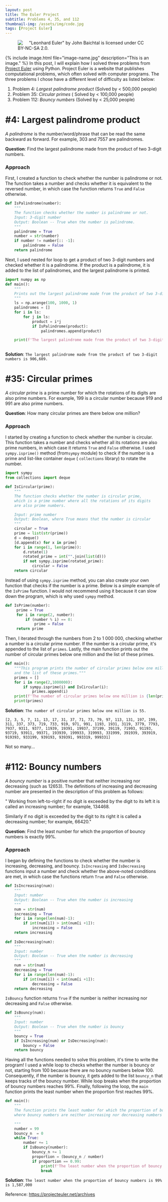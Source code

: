 ```yaml
---
layout: post
title: The Euler Project
subtitle: Problems 4, 35, and 112
thumbnail-img: /assets/img/code.jpg
tags: [Project Euler]
---
```

<figure>
  <img style="float:left; margin-right: 20px;" src="/assets/img/euler_img.jpg" > 
  <figcaption>"Leonhard Euler" by John Baichtal is licensed under CC BY-NC-SA 2.0.</figcaption>
</figure>


{% include image.html file="image-name.jpg" description="This is an image." %}
In this post, I will explain how I solved three problems from [Project Euler](https://projecteuler.net/) using Python. Project Euler is a website that publishes computational problems, which often solved with computer programs.  The three problems I chose have a different level of difficulty as listed below: 

1. Problem 4: *Largest palindrome product* (Solved by < 500,000 people)
2. Problem 35: *Circular primes* ( Solved by < 100,000 people)
3. Problem 112: *Bouncy numbers*  (Solved by < 25,000 people)

# #4: Largest palindrome product

*A palindrome* is the number/word/phrase that can be read the same backward as forward. For example, 303  and 7557 are  palindromes. 

**Question**: Find the largest palindrome made from the product of two 3-digit numbers. 

###  Approach 

First, I created a function to check whether the number is palindrome or not. The function takes a  number and checks whether it is equivalent to the reversed number, in which case the function returns `True`  and `False`  otherwise. 

```python
def IsPalindrome(number):
    """
    The function checks whether the number is palindrome or not. 
    Input: 3-digit number
    Output: Boolean -- True when the number is palindrome. 
    """
    palindrome = True 
    number = str(number)
    if number != number[:: -1]: 
        palindrome = False 
    return palindrome
```

Next, I used nested for loop to get a product of two 3-digit numbers and checked whether it is a palindrome. If the product is a palindrome, it is added to the list of palindromes,  and the largest palindrome is printed. 

```python
import numpy as np 
def main():
    """
    Prints out the largest palindrome made from the product of two 3-digit numbers. 
    """ 
  	ls = np.arange(100, 1000, 1)
    palindromes = []
    for i in ls: 
        for j in ls:
            product = i*j
            if IsPalindrome(product):
                palindromes.append(product)

    print(f'The largest palindrome made from the product of two 3-digit numbers is {max(palindromes):,}.')
    
```

**Solution**: `The largest palindrome made from the product of two 3-digit numbers is 906,609.`

#  #35: Circular primes

*A circular prime* is a prime number for which the rotations of its digits are also prime numbers. For example, 199 is a circular number because 919 and 991 are also prime numbers. 

**Question**: How many circular primes are there below one million?

### Approach 

I started by creating a function to check whether the number is circular. This function takes a number and checks whether all its rotations are also prime numbers, in which case it returns  `True` and `False` otherwise. I used `sympy.isprime()` method (from`sympy` module) to check if the number is a prime  and list-like container `deque` ( `collections` library) to rotate the number. 

```python
import sympy
from collections import deque

def IsCircular(prime): 
    """
    The function checks whether the number is circular prime,
    which is a prime number where all the rotations of its digits
    are also prime numbers.

    Input: prime number
    Output: Boolean, where True means that the number is circular 
    """
    circular = True 
    prime = list(str(prime))
    d = deque()
    [d.append(x) for x in prime]
    for i in range(1, len(prime)):
        d.rotate(1)
        rotated_prime = int("".join(list(d)))
        if not sympy.isprime(rotated_prime):
            circular = False
    return circular
```

Instead of using `sympy.isprime` method, you can also create your own function that checks if the number is a prime. Below is a simple example of the `IsPrime` function. I would not recommend using it because it can slow down the program, which is why used `sympy` method.

```python
def IsPrime(number):
     prime = True
     for i in range(2, number): 
         if (number % i) == 0: 
             prime = False             
     return prime
```

Then, I iterated through the numbers from 2 to 1 000 000, checking whether a number is a circular prime number. If the number is a circular prime, it's appended to the list of `primes`. Lastly, the main function prints out the  number of circular primes below one million and the list of these primes.

```python
def main():
    """This program prints the number of circular primes below one million 
    and the list of these primes."""
    primes = []
    for i in range(2,1000000):
        if sympy.isprime(i) and IsCircular(i): 
            primes.append(i)
    print(f'The number of circular primes below one million is {len(primes)}. ')
    print(primes)
```



**Solution**: `The number of circular primes below one million is 55. `

`[2, 3, 5, 7, 11, 13, 17, 31, 37, 71, 73, 79, 97, 113, 131, 197, 199, 311, 337, 373, 719, 733, 919, 971, 991, 1193, 1931, 3119, 3779, 7793, 7937, 9311, 9377, 11939, 19391, 19937, 37199, 39119, 71993, 91193, 93719, 93911, 99371, 193939, 199933, 319993, 331999, 391939, 393919, 919393, 933199, 939193, 939391, 993319, 999331]`

Not so many...

# #112: Bouncy numbers

*A bouncy number* is a positive number that neither increasing nor decreasing (such as 12653). The definitions of increasing and decreasing number are presented in the description of this problem as follows: 

" Working from left-to-right if no digit is exceeded by the digit to its left it is called an increasing number; for example, 134468.

Similarly if no digit is exceeded by the digit to its right it is called a decreasing number; for example, 66420."

**Question**: Find the least number for which the proportion of bouncy numbers is exactly 99%.

### Approach 

I began by defining the functions to check whether the number is increasing, decreasing,  and bouncy. `IsIncreasing` and `IsDecreasing` functions input a number and check  whether the above-noted conditions are met, in which case the functions return `True` and `False` otherwise. 

```python
def IsIncreasing(num):
    """
    Input: number
    Output: Boolean -- True when the number is increasing
    """
    num = str(num)
    increasing = True 
    for i in range(len(num)-1):
        if int(num[i]) > int(num[i +1]):
            increasing = False 
    return increasing
 
def IsDecreasing(num):
    """
    Input: number
    Output: Boolean -- True when the number is decreasing
    """
    num = str(num)
    decreasing = True
    for i in range(len(num)-1):
        if int(num[i]) < int(num[i +1]):
            decreasing = False 
    return decreasing
```

`IsBouncy` function returns `True` if the number is neither increasing nor decreasing and `False` otherwise. 

```python
def IsBouncy(num):
    """
    Input: number
    Output: Boolean -- True when the number is bouncy
    """
    bouncy = True 
    if IsIncreasing(num) or IsDecreasing(num):
        bouncy = False
    return bouncy 
```

Having all the functions needed to solve this problem, it's time to write the program! I used a while loop to checks whether the number is bouncy or not, starting from 100 because there are no bouncy numbers below 100. Consequently, if the number is bouncy, it gets added to the list `bouncy_n` that keeps tracks of the bouncy number. While loop breaks when the proportion of bouncy numbers reaches 99%. Finally, following the loop, the `main` function prints the least number when the proportion first reaches 99%. 

```python
def main():
    """
    The function prints the least number for which the proportion of bouncy numbers is 0.99,
    where bouncy numbers are neither increasing nor decreasing numbers such as 155349.

    """
    number = 99
    bouncy_n  = 0
    while True:
        number += 1
        if IsBouncy(number):
            bouncy_n += 1
            proportion = (bouncy_n / number)
            if proportion == 0.99:
                print(f'The least number when the proportion of bouncy numbers is 99% is {number:,}')
                break
```

**Solution**: `The least number when the proportion of bouncy numbers is 99% is 1,587,000 `

Reference: https://projecteuler.net/archives

